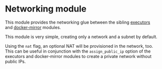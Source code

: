 # Networking module

This module provides the networking glue between the sibling [executors](https://registry.terraform.io/modules/sourcegraph/executors/aws/4.3.0/submodules/executors) and [docker-mirror](https://registry.terraform.io/modules/sourcegraph/executors/aws/4.3.0/submodules/docker-mirror) modules.

This module is very simple, creating only a network and a subnet by default.

Using the `nat` flag, an optional NAT will be provisioned in the network, too. This can be useful in conjunction with the `assign_public_ip` option of the executors and docker-mirror modules to create a private network without public IPs.
